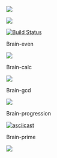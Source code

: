 <a href="https://codeclimate.com/github/Gornalas/python-project-lvl1/maintainability"><img src="https://api.codeclimate.com/v1/badges/6508ac9b51db4865e84c/maintainability" /></a>

<a href="https://codeclimate.com/github/Gornalas/python-project-lvl1/test_coverage"><img src="https://api.codeclimate.com/v1/badges/6508ac9b51db4865e84c/test_coverage" /></a>

[![Build Status](https://travis-ci.com/Gornalas/python-project-lvl1.svg?branch=master)](https://travis-ci.com/Gornalas/python-project-lvl1)

Brain-even

<a href="https://asciinema.org/a/sPtClwEyV0ATP0kmNTUyZUQqv" target="_blank"><img src="https://asciinema.org/a/sPtClwEyV0ATP0kmNTUyZUQqv.svg" /></a>

Brain-calc

<a href="https://asciinema.org/a/mHsbdHD2QLstcP6bnJnWUNlgH" target="_blank"><img src="https://asciinema.org/a/mHsbdHD2QLstcP6bnJnWUNlgH.svg" /></a>

Brain-gcd

<a href="https://asciinema.org/a/Rx5MQdu0mygJKfXzkIvLPyLHn" target="_blank"><img src="https://asciinema.org/a/Rx5MQdu0mygJKfXzkIvLPyLHn.svg" /></a>

Brain-progression

[![asciicast](https://asciinema.org/a/P9NMhx8PiTMbEEDyJqkLZXJpa.svg)](https://asciinema.org/a/P9NMhx8PiTMbEEDyJqkLZXJpa)

Brain-prime

<a href="https://asciinema.org/a/o2kS9p1Yt23lnobpyJWxJUWgQ" target="_blank"><img src="https://asciinema.org/a/o2kS9p1Yt23lnobpyJWxJUWgQ.svg" /></a>
